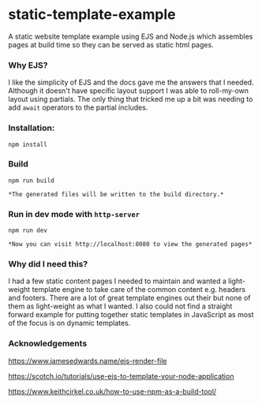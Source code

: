 # static-template-example
A static website template example using EJS and Node.js which assembles pages at build time so they can be served as static html pages.


### Why EJS?
I like the simplicity of EJS and the docs gave me the answers that I needed. Although it doesn't have specific layout support I was able to roll-my-own layout using partials. The only thing that tricked me up a bit was needing to add `await` operators to the partial includes. 

### Installation:

    npm install

### Build

    npm run build

    *The generated files will be written to the build directory.*


### Run in dev mode with `http-server`    

    npm run dev

    *Now you can visit http://localhost:8080 to view the generated pages*  



### Why did I need this?
I had a few static content pages I needed to maintain and wanted a light-weight template engine to take care of the common content e.g. headers and footers.   There are a lot of great template engines out their but none of them as light-weight as what I wanted. I also could not find a straight forward example for putting together static templates in JavaScript as most of the focus is on dynamic templates.

### Acknowledgements 
https://www.jamesedwards.name/ejs-render-file

https://scotch.io/tutorials/use-ejs-to-template-your-node-application

https://www.keithcirkel.co.uk/how-to-use-npm-as-a-build-tool/


